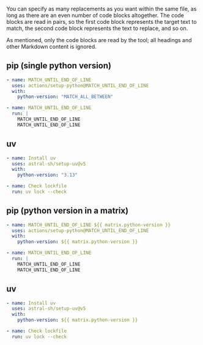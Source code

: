 You can specify as many replacements as you want within the same file, as long
as there are an even number of code blocks altogether. The code blocks are read
in pairs, so the first code block represents the target text to match, the
second code block represents the text to replace, and so on.

As mentioned, only the code blocks are read by the tool; all headings and other
Markdown content is ignored.

## pip (single python version)

```yml
- name: MATCH_UNTIL_END_OF_LINE
  uses: actions/setup-python@MATCH_UNTIL_END_OF_LINE
  with:
    python-version: "MATCH_ALL_BETWEEN"

- name: MATCH_UNTIL_END_OF_LINE
  run: |
    MATCH_UNTIL_END_OF_LINE
    MATCH_UNTIL_END_OF_LINE
```

## uv

```yml
- name: Install uv
  uses: astral-sh/setup-uv@v5
  with:
    python-version: "3.13"

- name: Check lockfile
  run: uv lock --check
```

## pip (python version in a matrix)

```yml
- name: MATCH_UNTIL_END_OF_LINE ${{ matrix.python-version }}
  uses: actions/setup-python@MATCH_UNTIL_END_OF_LINE
  with:
    python-version: ${{ matrix.python-version }}

- name: MATCH_UNTIL_END_OF_LINE
  run: |
    MATCH_UNTIL_END_OF_LINE
    MATCH_UNTIL_END_OF_LINE
```

## uv

```yml
- name: Install uv
  uses: astral-sh/setup-uv@v5
  with:
    python-version: ${{ matrix.python-version }}

- name: Check lockfile
  run: uv lock --check
```
